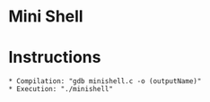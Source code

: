 # Mini Shell
# Instructions
	* Compilation: "gdb minishell.c -o (outputName)"
	* Execution: "./minishell"
